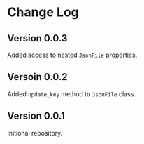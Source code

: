 # Change Log

## Version 0.0.3
Added access to nested `JsonFile` properties.

## Versoin 0.0.2
Added `update_key` method to `JsonFile` class.

## Version 0.0.1
Initional repository.